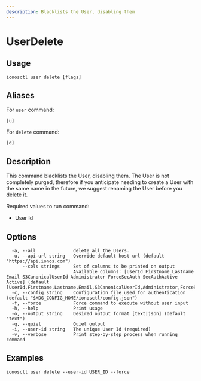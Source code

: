 ```yaml
---
description: Blacklists the User, disabling them
---
```


# UserDelete

## Usage

```text
ionosctl user delete [flags]
```

## Aliases

For `user` command:

```text
[u]
```

For `delete` command:

```text
[d]
```

## Description

This command blacklists the User, disabling them. The User is not completely purged, therefore if you anticipate needing to create a User with the same name in the future, we suggest renaming the User before you delete it.

Required values to run command:

* User Id

## Options

```text
  -a, --all              delete all the Users.
  -u, --api-url string   Override default host url (default "https://api.ionos.com")
      --cols strings     Set of columns to be printed on output 
                         Available columns: [UserId Firstname Lastname Email S3CanonicalUserId Administrator ForceSecAuth SecAuthActive Active] (default [UserId,Firstname,Lastname,Email,S3CanonicalUserId,Administrator,ForceSecAuth,SecAuthActive,Active])
  -c, --config string    Configuration file used for authentication (default "$XDG_CONFIG_HOME/ionosctl/config.json")
  -f, --force            Force command to execute without user input
  -h, --help             Print usage
  -o, --output string    Desired output format [text|json] (default "text")
  -q, --quiet            Quiet output
  -i, --user-id string   The unique User Id (required)
  -v, --verbose          Print step-by-step process when running command
```

## Examples

```text
ionosctl user delete --user-id USER_ID --force
```

